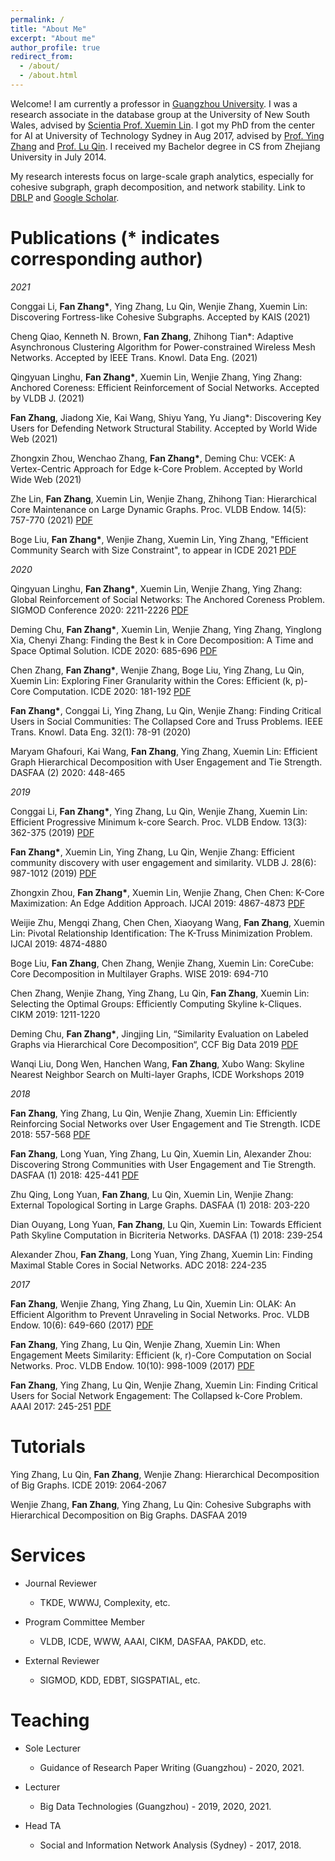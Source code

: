 ```yaml
---
permalink: /
title: "About Me"
excerpt: "About me"
author_profile: true
redirect_from: 
  - /about/
  - /about.html
---
```


Welcome! I am currently a professor in [Guangzhou University](http://wyy.gzhu.edu.cn/). I was a research associate in the database group at the University of New South Wales, advised by [Scientia Prof. Xuemin Lin](http://www.cse.unsw.edu.au/~lxue/). I got my PhD from the center for AI at University of Technology Sydney in Aug 2017, advised by [Prof. Ying Zhang](https://profiles.uts.edu.au/Ying.Zhang) and [Prof. Lu Qin](https://profiles.uts.edu.au/Lu.Qin). I received my Bachelor degree in CS from Zhejiang University in July 2014. 

My research interests focus on large-scale graph analytics, especially for cohesive subgraph, graph decomposition, and network stability.
Link to [DBLP](https://dblp.uni-trier.de/pid/21/3626-36.html) and [Google Scholar](https://scholar.google.com.au/citations?user=0OXLcmYAAAAJ&hl=zh-CN).

Publications (* indicates corresponding author)
======

*2021*

Conggai Li, **Fan Zhang\***, Ying Zhang, Lu Qin, Wenjie Zhang, Xuemin Lin: Discovering Fortress-like Cohesive Subgraphs. Accepted by KAIS (2021)
  
Cheng Qiao, Kenneth N. Brown, **Fan Zhang**, Zhihong Tian*: Adaptive Asynchronous Clustering Algorithm for Power-constrained Wireless Mesh Networks. Accepted by IEEE Trans. Knowl. Data Eng. (2021)

Qingyuan Linghu, **Fan Zhang\***, Xuemin Lin, Wenjie Zhang, Ying Zhang: Anchored Coreness: Efficient Reinforcement of Social Networks. Accepted by VLDB J. (2021)

**Fan Zhang**, Jiadong Xie, Kai Wang, Shiyu Yang, Yu Jiang\*: Discovering Key Users for Defending Network Structural Stability. Accepted by World Wide Web (2021)

Zhongxin Zhou, Wenchao Zhang, **Fan Zhang\***, Deming Chu: VCEK: A Vertex-Centric Approach for Edge k-Core Problem. Accepted by World Wide Web (2021)

Zhe Lin, **Fan Zhang**, Xuemin Lin, Wenjie Zhang, Zhihong Tian: Hierarchical Core Maintenance on Large Dynamic Graphs. Proc. VLDB Endow. 14(5): 757-770 (2021) [PDF](http://vldb.org/pvldb/vol14/p757-zhang.pdf)

Boge Liu, **Fan Zhang\***, Wenjie Zhang, Xuemin Lin, Ying Zhang, "Efficient Community Search with Size Constraint", to appear in ICDE 2021 [PDF](https://drive.google.com/file/d/177UWvJUXNOEj7tLyin-eA5229gwKjXEk/view)

*2020*

Qingyuan Linghu, **Fan Zhang\***, Xuemin Lin, Wenjie Zhang, Ying Zhang: Global Reinforcement of Social Networks: The Anchored Coreness Problem. SIGMOD Conference 2020: 2211-2226 [PDF](https://drive.google.com/file/d/1fwNa8Luc4J7hDwg3wJLkNAN75GtkoWeN/view)

Deming Chu, **Fan Zhang\***, Xuemin Lin, Wenjie Zhang, Ying Zhang, Yinglong Xia, Chenyi Zhang: Finding the Best k in Core Decomposition: A Time and Space Optimal Solution. ICDE 2020: 685-696 [PDF](https://drive.google.com/file/d/1nOgBso7BR2Zfm_G9azJh9at_CaJV2hk0/view)

Chen Zhang, **Fan Zhang\***, Wenjie Zhang, Boge Liu, Ying Zhang, Lu Qin, Xuemin Lin: Exploring Finer Granularity within the Cores: Efficient (k, p)-Core Computation. ICDE 2020: 181-192 [PDF](https://drive.google.com/file/d/1pQZE7cHhO-n-plWAR25Op5nwtBolaaO2/view)

**Fan Zhang\***, Conggai Li, Ying Zhang, Lu Qin, Wenjie Zhang: Finding Critical Users in Social Communities: The Collapsed Core and Truss Problems. IEEE Trans. Knowl. Data Eng. 32(1): 78-91 (2020)

Maryam Ghafouri, Kai Wang, **Fan Zhang**, Ying Zhang, Xuemin Lin: Efficient Graph Hierarchical Decomposition with User Engagement and Tie Strength. DASFAA (2) 2020: 448-465 

*2019*

Conggai Li, **Fan Zhang\***, Ying Zhang, Lu Qin, Wenjie Zhang, Xuemin Lin: Efficient Progressive Minimum k-core Search. Proc. VLDB Endow. 13(3): 362-375 (2019) [PDF](https://drive.google.com/file/d/1-jZZNwKndw5AS3BIDnhN-dqCd2fBtHry/view)

**Fan Zhang\***, Xuemin Lin, Ying Zhang, Lu Qin, Wenjie Zhang: Efficient community discovery with user engagement and similarity. VLDB J. 28(6): 987-1012 (2019) [PDF](https://drive.google.com/file/d/1yA10kA9a6MCj9meaBS2v9Hanh_HjDRM8/view)

Zhongxin Zhou, **Fan Zhang\***, Xuemin Lin, Wenjie Zhang, Chen Chen: K-Core Maximization: An Edge Addition Approach. IJCAI 2019: 4867-4873 [PDF](https://drive.google.com/file/d/10Z73GyLEdoUDWFHdWY00LMhfwLtDnGVn/view)

Weijie Zhu, Mengqi Zhang, Chen Chen, Xiaoyang Wang, **Fan Zhang**, Xuemin Lin: Pivotal Relationship Identification: The K-Truss Minimization Problem. IJCAI 2019: 4874-4880

Boge Liu, **Fan Zhang**, Chen Zhang, Wenjie Zhang, Xuemin Lin: CoreCube: Core Decomposition in Multilayer Graphs. WISE 2019: 694-710

Chen Zhang, Wenjie Zhang, Ying Zhang, Lu Qin, **Fan Zhang**, Xuemin Lin: Selecting the Optimal Groups: Efficiently Computing Skyline k-Cliques. CIKM 2019: 1211-1220

Deming Chu, **Fan Zhang\***, Jingjing Lin, “Similarity Evaluation on Labeled Graphs via Hierarchical Core Decomposition“, CCF Big Data 2019 [PDF](https://drive.google.com/file/d/1aegTVmxTcGCezZ1Cg3D0bjxbh_0w5VNV/view?usp=sharing)

Wanqi Liu, Dong Wen, Hanchen Wang, **Fan Zhang**, Xubo Wang: Skyline Nearest Neighbor Search on Multi-layer Graphs, ICDE Workshops 2019

*2018*

**Fan Zhang**, Ying Zhang, Lu Qin, Wenjie Zhang, Xuemin Lin: Efficiently Reinforcing Social Networks over User Engagement and Tie Strength. ICDE 2018: 557-568 [PDF](https://drive.google.com/file/d/1uSYySw-0Y64N-Mv-9d46YQtxnFxkY5TQ/view)

**Fan Zhang**, Long Yuan, Ying Zhang, Lu Qin, Xuemin Lin, Alexander Zhou: Discovering Strong Communities with User Engagement and Tie Strength. DASFAA (1) 2018: 425-441 [PDF](https://drive.google.com/file/d/1HH3A0WPKFhM3MirE2hMaXwKdblIEiBRK/view)

Zhu Qing, Long Yuan, **Fan Zhang**, Lu Qin, Xuemin Lin, Wenjie Zhang: External Topological Sorting in Large Graphs. DASFAA (1) 2018: 203-220

Dian Ouyang, Long Yuan, **Fan Zhang**, Lu Qin, Xuemin Lin: Towards Efficient Path Skyline Computation in Bicriteria Networks. DASFAA (1) 2018: 239-254

Alexander Zhou, **Fan Zhang**, Long Yuan, Ying Zhang, Xuemin Lin: Finding Maximal Stable Cores in Social Networks. ADC 2018: 224-235

*2017*

**Fan Zhang**, Wenjie Zhang, Ying Zhang, Lu Qin, Xuemin Lin: OLAK: An Efficient Algorithm to Prevent Unraveling in Social Networks. Proc. VLDB Endow. 10(6): 649-660 (2017) [PDF](https://drive.google.com/file/d/1m3XJ8Slr1Klrwxwo3ACBnkdTG2MFQMgO/view)

**Fan Zhang**, Ying Zhang, Lu Qin, Wenjie Zhang, Xuemin Lin: When Engagement Meets Similarity: Efficient (k, r)-Core Computation on Social Networks. Proc. VLDB Endow. 10(10): 998-1009 (2017) [PDF](https://drive.google.com/file/d/1TDzqTF0PppPJW09TkhWz90esHJzBhMTG/view)

**Fan Zhang**, Ying Zhang, Lu Qin, Wenjie Zhang, Xuemin Lin: Finding Critical Users for Social Network Engagement: The Collapsed k-Core Problem. AAAI 2017: 245-251 [PDF](https://drive.google.com/file/d/1nUC1TPHRVAmw-Ip8aGvBRyNb0otTK2ZP/view)


Tutorials
======

Ying Zhang, Lu Qin, **Fan Zhang**, Wenjie Zhang: Hierarchical Decomposition of Big Graphs. ICDE 2019: 2064-2067

Wenjie Zhang, **Fan Zhang**, Ying Zhang, Lu Qin: Cohesive Subgraphs with Hierarchical Decomposition on Big Graphs. DASFAA 2019


Services
======

- Journal Reviewer
  - TKDE, WWWJ, Complexity, etc.

- Program Committee Member
  - VLDB, ICDE, WWW, AAAI, CIKM, DASFAA, PAKDD, etc.

- External Reviewer
  - SIGMOD, KDD, EDBT, SIGSPATIAL, etc.

Teaching
======
- Sole Lecturer
  - Guidance of Research Paper Writing (Guangzhou) - 2020, 2021.

- Lecturer
  - Big Data Technologies (Guangzhou) - 2019, 2020, 2021.

- Head TA
  - Social and Information Network Analysis (Sydney) - 2017, 2018.

